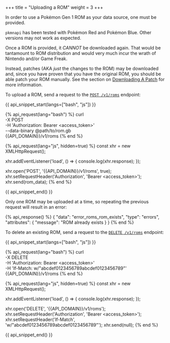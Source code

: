 +++
title = "Uploading a ROM"
weight = 3
+++

In order to use a Pokémon Gen 1 ROM as your data source, one must be provided.

`pkmnapi` has been tested with Pokémon Red and Pokémon Blue. Other versions may not work as expected.

Once a ROM is provided, it *CANNOT* be downloaded again. That would be tantamount to ROM distribution and would very much incur the wrath of Nintendo and/or Game Freak.

Instead, patches (AKA _just_ the changes to the ROM) may be downloaded and, since you have proven that you have the original ROM, you should be able patch your ROM manually. See the section on [Downloading A Patch](@/changing-data/downloading-a-patch.md) for more information.

To upload a ROM, send a request to the <code>[POST /v1/roms](@/endpoints/roms.md#post-rom)</code> endpoint:

{{ api_snippet_start(langs=["bash", "js"]) }}

{% api_request(lang="bash") %}
curl \
    -X POST \
    -H 'Authorization: Bearer <access_token>' \
    --data-binary @path/to/rom.gb \
    {{API_DOMAIN}}/v1/roms
{% end %}

{% api_request(lang="js", hidden=true) %}
const xhr = new XMLHttpRequest();

xhr.addEventListener('load', () => {
    console.log(xhr.response);
});

xhr.open('POST', '{{API_DOMAIN}}/v1/roms', true);
xhr.setRequestHeader('Authorization', 'Bearer <access_token>');
xhr.send(rom_data);
{% end %}

{{ api_snippet_end() }}

Only one ROM may be uploaded at a time, so repeating the previous request will result in an error:

{% api_response() %}
{
    "data": "error_roms_rom_exists",
    "type": "errors",
    "attributes": {
        "message": "ROM already exists
    }
}
{% end %}

To delete an existing ROM, send a request to the <code>[DELETE /v1/roms](@/endpoints/roms.md#delete-rom)</code> endpoint:

{{ api_snippet_start(langs=["bash", "js"]) }}

{% api_request(lang="bash") %}
curl \
    -X DELETE \
    -H 'Authorization: Bearer <access_token>' \
    -H 'If-Match: w/"abcdef0123456789abcdef0123456789"' \
    {{API_DOMAIN}}/v1/roms
{% end %}

{% api_request(lang="js", hidden=true) %}
const xhr = new XMLHttpRequest();

xhr.addEventListener('load', () => {
    console.log(xhr.response);
});

xhr.open('DELETE', '{{API_DOMAIN}}/v1/roms');
xhr.setRequestHeader('Authorization', 'Bearer <access_token>');
xhr.setRequestHeader('If-Match', 'w/"abcdef0123456789abcdef0123456789"');
xhr.send(null);
{% end %}

{{ api_snippet_end() }}

